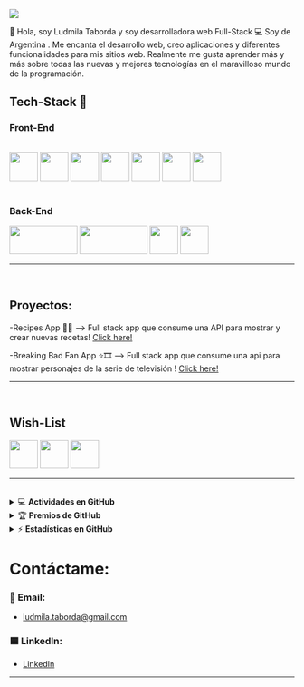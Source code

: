 ![](https://user-images.githubusercontent.com/79535817/134229647-2e356024-e3be-43cb-adb6-c7ce8fc8bbda.jpg)

👋 Hola, soy Ludmila Taborda y soy desarrolladora web Full-Stack 💻
Soy de Argentina . Me encanta el desarrollo web, creo aplicaciones y diferentes funcionalidades para mis sitios web. Realmente me gusta aprender más y más sobre todas las nuevas y mejores tecnologías en el maravilloso mundo de la programación.
<!-- markdownlint-enable MD033 -->

## Tech-Stack 📗

### Front-End

<br>
<div style={{ display:'flex' }}>
<img src="https://upload.wikimedia.org/wikipedia/commons/thumb/3/38/HTML5_Badge.svg/600px-HTML5_Badge.svg.png" width="50px" height="50px">
<img src="https://cdn.pixabay.com/photo/2015/04/23/17/41/javascript-736400_1280.png" width="50px" height="50px">
<img src="https://res.cloudinary.com/marcomadera/image/upload/v1602894559/Blog/7/css_k23ypb.png" width="50px" height="50px">
<img src="https://upload.wikimedia.org/wikipedia/commons/thumb/4/47/React.svg/1200px-React.svg.png" width="50px" height="50px">
<img src="https://cdn.worldvectorlogo.com/logos/material-ui-1.svg" width="50px" height="50px">
<img src="https://img.icons8.com/color/480/bootstrap.png" width="50px" height="50px">
<img src="https://img.icons8.com/color/452/redux.png" width="50px" height="50px">  
</div>

<br>

### Back-End
<div style={{ display:'flex' }}>
<img src="https://cdn.pixabay.com/photo/2015/04/23/17/41/node-js-736399_960_720.png" width="120px" height="50px">
<img src="https://upload.wikimedia.org/wikipedia/commons/6/64/Expressjs.png" width="120px" height="50px">
<img src="https://upload.wikimedia.org/wikipedia/commons/thumb/2/29/Postgresql_elephant.svg/1200px-Postgresql_elephant.svg.png" width="50px" height="50px">
<img src="https://brandslogos.com/wp-content/uploads/thumbs/sequelize-logo-vector.svg" width="50px" height="50px">
</div>  

---
<!-- markdownlint-enable MD033 -->
 <br>

## Proyectos:

<!-- markdownlint-enable MD033 -->
-Recipes App 🥧🍔 --> Full stack app que consume una API para mostrar y crear nuevas recetas! [Click here!](https://github.com/ludmilataborda/PI-Dogs)
<br>

-Breaking Bad Fan App ⭐🎞 --> Full stack app que consume una api para mostrar personajes de la serie de televisión ! [Click here!](https://github.com/ludmilataborda/RepasoPI-BreakingBad)

---
<!-- markdownlint-enable MD033 -->
<br>

## Wish-List

<div style={{ display:'flex' }}>
<img src="https://raw.githubusercontent.com/kristerkari/react-native-svg-transformer/master/images/react-native-logo.png" width="50px" height="50px">
<img src="https://sebastian-gomez.com/typescript.png" width="50px" height="50px">  
<img src="https://upload.wikimedia.org/wikipedia/commons/thumb/c/c3/Python-logo-notext.svg/2048px-Python-logo-notext.svg.png" width="50px" height="50px">
</div>

---
<!-- markdownlint-enable MD033 -->
<br>

<details>
    <summary>&#128187 <b>Actividades en GitHub</b></summary><br/>

<!--START_SECTION:activity-->
-Actualmente trabajando en: `Henropoly`.
<!--END_SECTION:activity-->

</details>

<details>
    <summary>&#127942 <b>Premios de GitHub</b></summary><br/>

![Github Trophy](https://github-profile-trophy.vercel.app/?username=ludmilataborda)

</details>

<details>
    <summary>&#9889 <b>Estadísticas en GitHub</b></summary><br/>

![Mis estadísticas de GitHub](https://github-readme-stats.vercel.app/api?username=ludmilataborda&show_icons=true&theme=tokyonight)
[![Mis lenguajes](https://github-readme-stats.vercel.app/api/top-langs/?username=ludmilataborda&theme=tokyonight)](https://github.com/anuraghazra/github-readme-stats)


</details>

# Contáctame:
### 📧 Email:
- ludmila.taborda@gmail.com
### 🟦 LinkedIn:
- [LinkedIn](https://www.linkedin.com/in/ludmilataborda-dev/)

---
<!-- markdownlint-enable MD033 -->


